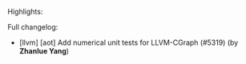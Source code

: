 Highlights:

Full changelog:
   - [llvm] [aot] Add numerical unit tests for LLVM-CGraph (#5319) (by **Zhanlue Yang**)
